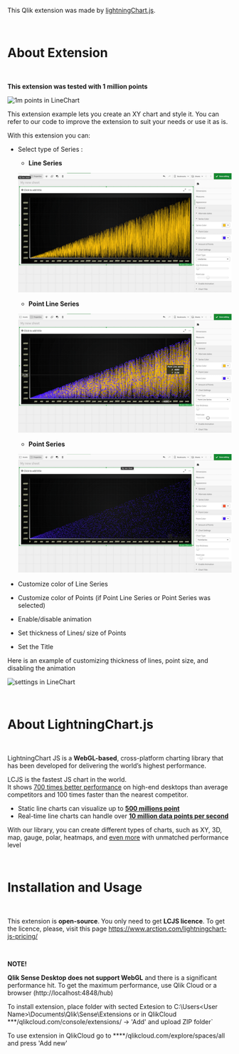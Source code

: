 This Qlik extension was made by [lightningChart.js](https://www.arction.com/lightningchart-js/).

<br />

# About Extension

<br />

**This extension was tested with 1 million points**

![1m points in LineChart](screenRecords/1m.gif)


This extension example lets you create an XY chart and style it.
You can refer to our code to improve the extension to suit your needs or use it as is.

With this extension you can: 

* Select type of Series :

   * **Line Series**

   ![LineSeries in LineChart](screenRecords/line.png)


   * **Point Line Series**

   ![pointLineSeries in LineChart](screenRecords/pointLine.png)


   * **Point Series**

   ![pointSeries in LineChart](screenRecords/point.png)


* Customize color of Line Series 

* Customize color of Points (if  Point Line Series or Point Series was selected)

* Enable/disable animation

* Set thickness of Lines/ size of Points

* Set the Title



Here is an example of customizing thickness of lines, point size, and disabling the animation

![settings in LineChart](screenRecords/settings.gif)


<br />

# About LightningChart.js

<br />

LightningChart JS is a **WebGL-based**, cross-platform charting library that has been developed for delivering the world’s highest performance.

LCJS is the fastest JS chart in the world. <br />
It shows [700 times better performance](https://www.arction.com/wp-content/uploads/JavaScript%20charts%20performance%20comparison%20-%20line%20charts%20%28May%202021%29.pdf) on high-end desktops than average competitors and 100 times faster than the nearest competitor.
 * Static line charts can visualize up to **[500 millions point](https://www.arction.com/javascript-charts-performance-comparison/)**
 * Real-time line charts can handle over **[10 million data points per second](https://www.arction.com/javascript-charts-performance-comparison/)**

With our library, you can create different types of charts, such as XY, 3D, map, gauge, polar, heatmaps, and [even more](https://www.arction.com/lightningchart-js/) with unmatched performance level


<br />

# Installation and Usage

<br />

This extension is **open-source**. You only need to get **LCJS licence**.
To get the licence, please, visit this page https://www.arction.com/lightningchart-js-pricing/

<br />

**NOTE!**

**Qlik Sense Desktop does not support WebGL**  and there is a significant performance hit. To get the maximum performance, use Qlik Cloud or a browser (http://localhost:4848/hub)


To install extension, place folder with sected Extesion to C:\Users\<User Name>\Documents\Qlik\Sense\Extensions 
or in QlikCloud ***/qlikcloud.com/console/extensions/ ->  'Add' and upload ZIP folder`

To use extension in QlikCloud go to ****/qlikcloud.com/explore/spaces/all and press  'Add new'

